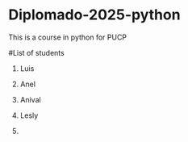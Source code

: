 # Diplomado-2025-python
This is a course in python for PUCP

#List of students
1. Luis
2. Anel
3. Anival
4. Lesly

5. 
